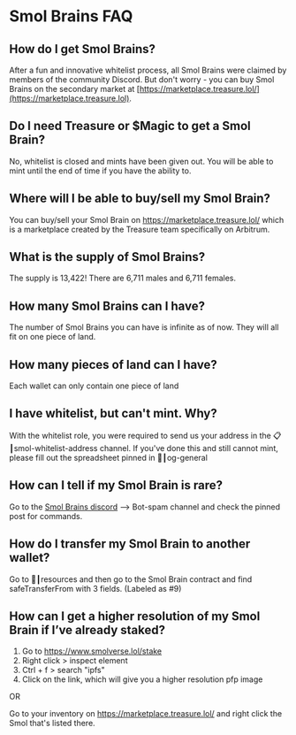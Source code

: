 # Smol Brains FAQ

## How do I get Smol Brains?

After a fun and innovative whitelist process, all Smol Brains were claimed by members of the community Discord. But don't worry - you can buy Smol Brains on the secondary market at [https://marketplace.treasure.lol/](https://marketplace.treasure.lol).

## Do I need Treasure or $Magic to get a Smol Brain?

No, whitelist is closed and mints have been given out. You will be able to mint until the end of time if you have the ability to.

## Where will I be able to buy/sell my Smol Brain?

You can buy/sell your Smol Brain on https://marketplace.treasure.lol/ which is a marketplace created by the Treasure team specifically on Arbitrum.

## What is the supply of Smol Brains?

The supply is 13,422! There are 6,711 males and 6,711 females.

## How many Smol Brains can I have?

The number of Smol Brains you can have is infinite as of now. They will all fit on one piece of land.

## How many pieces of land can I have?

Each wallet can only contain one piece of land

## I have whitelist, but can't mint. Why?

With the whitelist role, you were required to send us your address in the 📋┃smol-whitelist-address channel. If you've done this and still cannot mint, please fill out the spreadsheet pinned in 💬┃og-general

## How can I tell if my Smol Brain is rare?

Go to the [Smol Brains discord](https://discord.gg/gBYkwEk4fN) --> Bot-spam channel and check the pinned post for commands.&#x20;

## How do I transfer my Smol Brain to another wallet?

Go to 📁┃resources and then go to the Smol Brain contract and find safeTransferFrom with 3 fields. (Labeled as #9)

## How can I get a higher resolution of my Smol Brain if I’ve already staked?

1. Go to https://www.smolverse.lol/stake
2. Right click > inspect element
3. Ctrl + f > search "ipfs"
4. Click on the link, which will give you a higher resolution pfp image

OR

Go to your inventory on https://marketplace.treasure.lol/ and right click the Smol that's listed there.
